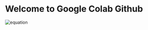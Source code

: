 # Welcome to Google Colab Github
![equation](https://user-images.githubusercontent.com/37991446/119804023-8cf33e00-bf12-11eb-9818-56cd3309af0b.png)
